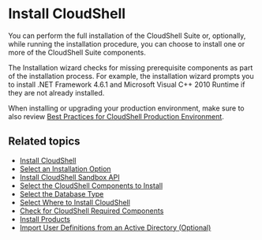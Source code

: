 # Install CloudShell

You can perform the full installation of the CloudShell Suite or, optionally, while running the installation procedure, you can choose to install one or more of the CloudShell Suite components.

The Installation wizard checks for missing prerequisite components as part of the installation process. For example, the installation wizard prompts you to install .NET Framework 4.6.1 and Microsoft Visual C++ 2010 Runtime if they are not already installed.

When installing or upgrading your production environment, make sure to also review [Best Practices for CloudShell Production Environment](../../appendix/best-practices-cs-prod/index.md).

## Related topics

- [Install CloudShell](./install.md)
- [Select an Installation Option](./select-installation-option.md)
- [Install CloudShell Sandbox API](https://help.quali.com/Online%20Help/2023.3/Portal/Content/IG/Complete%20Installation/instl-cs-sndbox-api.htm)
- [Select the CloudShell Components to Install](./select-components.md)
- [Select the Database Type](./select-database-type/index.md)
- [Select Where to Install CloudShell](./select-install-location.md)
- [Check for CloudShell Required Components](https://help.quali.com/Online%20Help/2023.3/Portal/Content/IG/Complete%20Installation/chk-cs-reqd-cmpnts.htm)
- [Install Products](./install-products.md)
- [Import User Definitions from an Active Directory (Optional)](./import-users-from-ad.md)